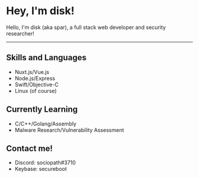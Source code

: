 Hey, I'm disk!
===================


Hello, I'm disk (aka spar), a full stack web developer and security researcher!

----------


Skills and Languages
-------------
* Nuxt.js/Vue.js
* Node.js/Express
* Swift/Objective-C
* Linux (of course)

Currently Learning
-------------
* C/C++/Golang/Assembly
* Malware Research/Vulnerability Assessment

Contact me!
-------------

* Discord: sociopath#3710
* Keybase: secureboot
